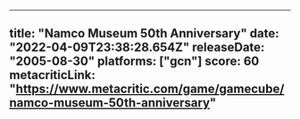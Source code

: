 
---
title: "Namco Museum 50th Anniversary"
date: "2022-04-09T23:38:28.654Z"
releaseDate: "2005-08-30"
platforms: ["gcn"]
score: 60
metacriticLink: "https://www.metacritic.com/game/gamecube/namco-museum-50th-anniversary"
---
